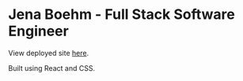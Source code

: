 # Jena Boehm - Full Stack Software Engineer


View deployed site [here](https://www.jenaluxboehm.com/). 

Built using React and CSS.
